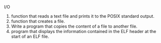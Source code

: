 I/O
1. function that reads a text file and prints it to the POSIX standard output.
2. function that creates a file.
3. Write a program that copies the content of a file to another file.
4. program that displays the information contained in the ELF header at the start of an ELF file.
